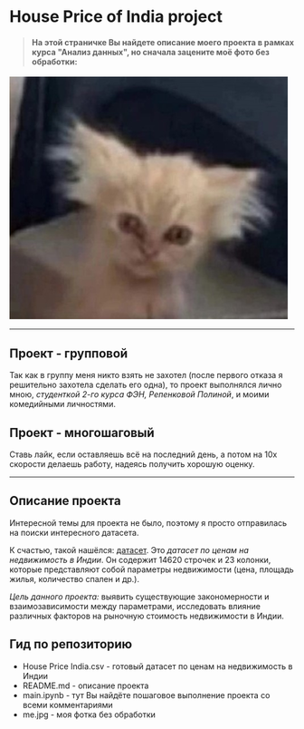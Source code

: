 # House Price of India project
> #### На этой страничке Вы найдете описание моего проекта в рамках курса "Анализ данных", но сначала зацените моё фото без обработки:
![Моё фото без обработки](https://github.com/kir1llova/fesproject/blob/main/me.jpg)

---
## Проект - групповой
Так как в группу меня никто взять не захотел (после первого отказа я решительно захотела сделать его одна), то проект выполнялся лично мною, *студенткой 2-го курса ФЭН, Репенковой Полиной*, и моими комедийными личностями.
## Проект - многошаговый 
Ставь лайк, если оставляешь всё на последний день, а потом на 10х скорости делаешь работу, надеясь получить хорошую оценку.

----
## Описание проекта
Интересной темы для проекта не было, поэтому я просто отправилась на поиски интересного датасета.  
      
К счастью, такой нашёлся: [датасет](https://drive.google.com/file/d/1BF-4bhgLRSlVc-uIJdiOi-SbAk9a_0Qr/view?usp=sharing).
Это *датасет по ценам на недвижимость в Индии*. Он содержит 14620 строчек и 23 колонки, которые представляют собой параметры недвижимости (цена, площадь жилья, количество спален и др.). 
     
*Цель данного проекта:* выявить существующие закономерности и взаимозависимости между параметрами, исследовать влияние различных факторов на рыночную стоимость недвижимости в Индии.


## Гид по репозиторию
- House Price India.csv - готовый датасет по ценам на недвижимость в Индии
- README.md - описание проекта
- main.ipynb - тут Вы найдёте пошаговое выполнение проекта со всеми комментариями
- me.jpg - моя фотка без обработки
